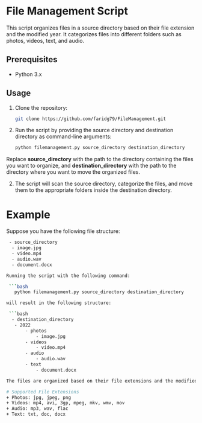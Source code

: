 # File Management Script

This script organizes files in a source directory based on their file extension and the modified year. It categorizes files into different folders such as photos, videos, text, and audio.

## Prerequisites

- Python 3.x

## Usage

1. Clone the repository:

   ```bash
   git clone https://github.com/faridg79/FileManagement.git

1. Run the script by providing the source directory and destination directory as command-line arguments:
   ```bash
   python filemanagement.py source_directory destination_directory
   
Replace **source_directory** with the path to the directory containing the files you want to organize, and **destination_directory** with the path to the directory where you want to move the organized files.

2. The script will scan the source directory, categorize the files, and move them to the appropriate folders inside the destination directory.

# Example
Suppose you have the following file structure:

   ```bash
    - source_directory
     - image.jpg
     - video.mp4
     - audio.wav
     - document.docx

Running the script with the following command:

    ```bash
      python filemanagement.py source_directory destination_directory

will result in the following structure:

    ```bash
     - destination_directory
      - 2022
          - photos
              - image.jpg
          - videos
              - video.mp4
          - audio
              - audio.wav
          - text
              - document.docx

The files are organized based on their file extensions and the modified year.

# Supported File Extensions
+ Photos: jpg, jpeg, png
+ Videos: mp4, avi, 3gp, mpeg, mkv, wmv, mov
+ Audio: mp3, wav, flac
+ Text: txt, doc, docx


